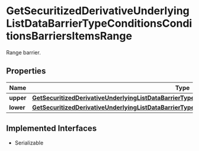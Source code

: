 

# GetSecuritizedDerivativeUnderlyingListDataBarrierTypeConditionsConditionsBarriersItemsRange

Range barrier.

## Properties

Name | Type | Description | Notes
------------ | ------------- | ------------- | -------------
**upper** | [**GetSecuritizedDerivativeUnderlyingListDataBarrierTypeConditionsConditionsBarriersItemsRangeUpper**](GetSecuritizedDerivativeUnderlyingListDataBarrierTypeConditionsConditionsBarriersItemsRangeUpper.md) |  |  [optional]
**lower** | [**GetSecuritizedDerivativeUnderlyingListDataBarrierTypeConditionsConditionsBarriersItemsRangeLower**](GetSecuritizedDerivativeUnderlyingListDataBarrierTypeConditionsConditionsBarriersItemsRangeLower.md) |  |  [optional]


## Implemented Interfaces

* Serializable


